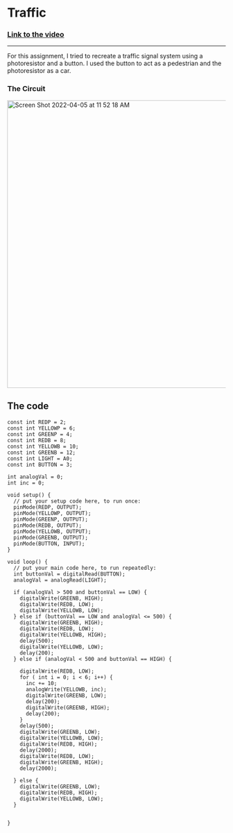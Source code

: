 # Traffic
### [Link to the video](https://youtu.be/mv-CkCjcHgU)
---


For this assignment, I tried to recreate a traffic signal system using a photoresistor and a button. I used the button to act as a pedestrian and the photoresistor as a car.




### The Circuit
<img width="663" alt="Screen Shot 2022-04-05 at 11 52 18 AM" src="https://user-images.githubusercontent.com/90758857/161705601-3d4def58-dc73-441c-b4ea-f514336fe3e1.png">




## The code
    const int REDP = 2;
    const int YELLOWP = 6;
    const int GREENP = 4;
    const int REDB = 8;
    const int YELLOWB = 10;
    const int GREENB = 12;
    const int LIGHT = A0;
    const int BUTTON = 3;

    int analogVal = 0;
    int inc = 0;

    void setup() {
      // put your setup code here, to run once:
      pinMode(REDP, OUTPUT);
      pinMode(YELLOWP, OUTPUT);
      pinMode(GREENP, OUTPUT);
      pinMode(REDB, OUTPUT);
      pinMode(YELLOWB, OUTPUT);
      pinMode(GREENB, OUTPUT);
      pinMode(BUTTON, INPUT);
    }

    void loop() {
      // put your main code here, to run repeatedly:
      int buttonVal = digitalRead(BUTTON);
      analogVal = analogRead(LIGHT);

      if (analogVal > 500 and buttonVal == LOW) {
        digitalWrite(GREENB, HIGH);
        digitalWrite(REDB, LOW);
        digitalWrite(YELLOWB, LOW);
      } else if (buttonVal == LOW and analogVal <= 500) {
        digitalWrite(GREENB, HIGH);
        digitalWrite(REDB, LOW);
        digitalWrite(YELLOWB, HIGH);
        delay(500);
        digitalWrite(YELLOWB, LOW);
        delay(200);
      } else if (analogVal < 500 and buttonVal == HIGH) {

        digitalWrite(REDB, LOW);
        for ( int i = 0; i < 6; i++) {
          inc += 10;
          analogWrite(YELLOWB, inc);
          digitalWrite(GREENB, LOW);
          delay(200);
          digitalWrite(GREENB, HIGH);
          delay(200);
        }
        delay(500);
        digitalWrite(GREENB, LOW);
        digitalWrite(YELLOWB, LOW);
        digitalWrite(REDB, HIGH);
        delay(2000);
        digitalWrite(REDB, LOW);
        digitalWrite(GREENB, HIGH);
        delay(2000);

      } else {
        digitalWrite(GREENB, LOW);
        digitalWrite(REDB, HIGH);
        digitalWrite(YELLOWB, LOW);
      }


    }
